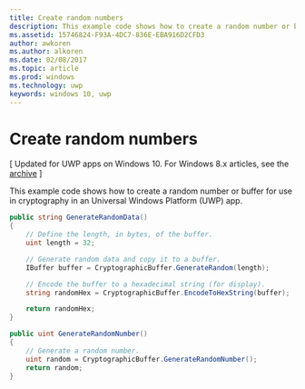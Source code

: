 ---title: Create random numbersdescription: This example code shows how to create a random number or buffer for use in cryptography in an Universal Windows Platform (UWP) app.ms.assetid: 15746824-F93A-4DC7-836E-EBA916D2CFD3author: awkorenms.author: alkorenms.date: 02/08/2017ms.topic: articlems.prod: windowsms.technology: uwpkeywords: windows 10, uwp---# Create random numbers\[ Updated for UWP apps on Windows 10. For Windows 8.x articles, see the [archive](http://go.microsoft.com/fwlink/p/?linkid=619132) \]This example code shows how to create a random number or buffer for use in cryptography in an Universal Windows Platform (UWP) app.```cspublic string GenerateRandomData(){    // Define the length, in bytes, of the buffer.    uint length = 32;    // Generate random data and copy it to a buffer.    IBuffer buffer = CryptographicBuffer.GenerateRandom(length);    // Encode the buffer to a hexadecimal string (for display).    string randomHex = CryptographicBuffer.EncodeToHexString(buffer);    return randomHex;}public uint GenerateRandomNumber(){    // Generate a random number.    uint random = CryptographicBuffer.GenerateRandomNumber();    return random;}```